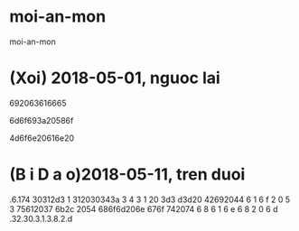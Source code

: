 # moi-an-mon
moi-an-mon

# (Xoi) 2018-05-01, nguoc lai
692063616665

6d6f693a20586f

4d6f6e20616e20

# (B i D a o)2018-05-11, tren duoi

.6.174
30312d3 1
312030343a 3 4 3 1
20 3d3 d3d20
42692044 6 1 6 f
2 0 5 3
75612037
6b2c 2054
686f6d206e
676f 742074
6 8 6 1 6 e
6 8 2 0 6 d
.32.30.3.1.3.8.2.d
